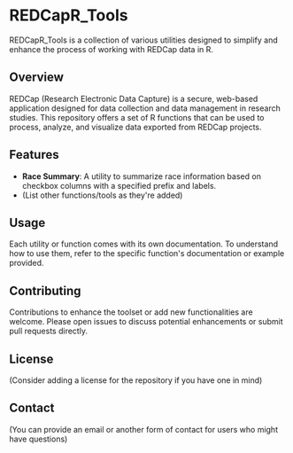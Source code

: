 # REDCapR_Tools

REDCapR_Tools is a collection of various utilities designed to simplify and enhance the process of working with REDCap data in R.

## Overview

REDCap (Research Electronic Data Capture) is a secure, web-based application designed for data collection and data management in research studies. This repository offers a set of R functions that can be used to process, analyze, and visualize data exported from REDCap projects.

## Features

- **Race Summary**: A utility to summarize race information based on checkbox columns with a specified prefix and labels.
- (List other functions/tools as they're added)

## Usage

Each utility or function comes with its own documentation. To understand how to use them, refer to the specific function's documentation or example provided.

## Contributing

Contributions to enhance the toolset or add new functionalities are welcome. Please open issues to discuss potential enhancements or submit pull requests directly.

## License

(Consider adding a license for the repository if you have one in mind)

## Contact

(You can provide an email or another form of contact for users who might have questions)

